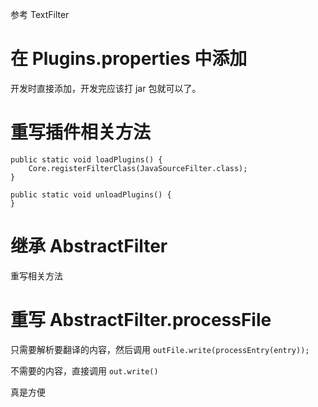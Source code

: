 参考 TextFilter

# 在 Plugins.properties 中添加
开发时直接添加，开发完应该打 jar 包就可以了。

# 重写插件相关方法

    public static void loadPlugins() {
        Core.registerFilterClass(JavaSourceFilter.class);
    }

    public static void unloadPlugins() {
    }
    
# 继承 AbstractFilter
重写相关方法

# 重写 AbstractFilter.processFile
只需要解析要翻译的内容，然后调用 `outFile.write(processEntry(entry));` 

不需要的内容，直接调用 `out.write()`

真是方便

